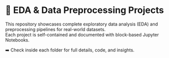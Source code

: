 # 🧪 EDA & Data Preprocessing Projects

This repository showcases complete exploratory data analysis (EDA) and preprocessing pipelines for real-world datasets.  
Each project is self-contained and documented with block-based Jupyter Notebooks.  

➡️ Check inside each folder for full details, code, and insights.
